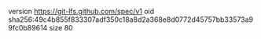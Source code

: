 version https://git-lfs.github.com/spec/v1
oid sha256:49c4b855f833307adf350c18a8d2a368e8d0772d45757bb33573a99fc0b89614
size 80
